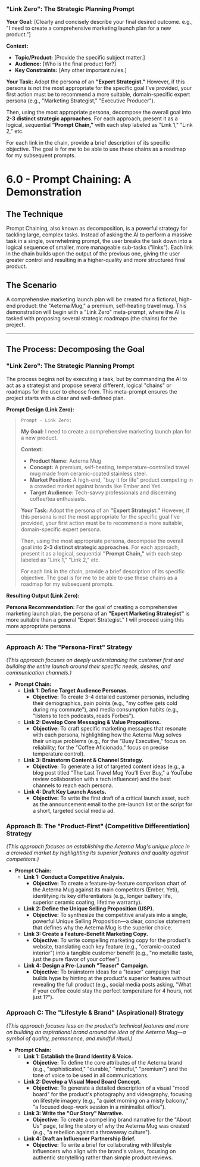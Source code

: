 ### **"Link Zero": The Strategic Planning Prompt**

**Your Goal:** [Clearly and concisely describe your final desired outcome. e.g., "I need to create a comprehensive marketing launch plan for a new product."]

**Context:**
*   **Topic/Product:** [Provide the specific subject matter.]
*   **Audience:** [Who is the final product for?]
*   **Key Constraints:** [Any other important rules.]

**Your Task:**
Adopt the persona of an **"Expert Strategist."** However, if this persona is not the most appropriate for the specific goal I've provided, your first action must be to recommend a more suitable, domain-specific expert persona (e.g., "Marketing Strategist," "Executive Producer").

Then, using the most appropriate persona, decompose the overall goal into **2-3 distinct strategic approaches**. For each approach, present it as a logical, sequential **"Prompt Chain,"** with each step labeled as "Link 1," "Link 2," etc.

For each link in the chain, provide a brief description of its specific objective. The goal is for me to be able to use these chains as a roadmap for my subsequent prompts.


# 6.0 - Prompt Chaining: A Demonstration

## The Technique
Prompt Chaining, also known as decomposition, is a powerful strategy for tackling large, complex tasks. Instead of asking the AI to perform a massive task in a single, overwhelming prompt, the user breaks the task down into a logical sequence of smaller, more manageable sub-tasks ("links"). Each link in the chain builds upon the output of the previous one, giving the user greater control and resulting in a higher-quality and more structured final product.

## The Scenario
A comprehensive marketing launch plan will be created for a fictional, high-end product: the "Aeterna Mug," a premium, self-heating travel mug. This demonstration will begin with a "Link Zero" meta-prompt, where the AI is tasked with proposing several strategic roadmaps (the chains) for the project.

---

## The Process: Decomposing the Goal

### **"Link Zero": The Strategic Planning Prompt**
The process begins not by executing a task, but by commanding the AI to act as a strategist and propose several different, logical "chains" or roadmaps for the user to choose from. This meta-prompt ensures the project starts with a clear and well-defined plan.

**Prompt Design (Link Zero):**
> `Prompt - Link Zero:`
>
> **My Goal:** I need to create a comprehensive marketing launch plan for a new product.
>
> **Context:**
> *   **Product Name:** Aeterna Mug
> *   **Concept:** A premium, self-heating, temperature-controlled travel mug made from ceramic-coated stainless steel.
> *   **Market Position:** A high-end, "buy it for life" product competing in a crowded market against brands like Ember and Yeti.
> *   **Target Audience:** Tech-savvy professionals and discerning coffee/tea enthusiasts.
>
> **Your Task:**
> Adopt the persona of an **"Expert Strategist."** However, if this persona is not the most appropriate for the specific goal I've provided, your first action must be to recommend a more suitable, domain-specific expert persona.
>
> Then, using the most appropriate persona, decompose the overall goal into **2-3 distinct strategic approaches**. For each approach, present it as a logical, sequential **"Prompt Chain,"** with each step labeled as "Link 1," "Link 2," etc.
>
> For each link in the chain, provide a brief description of its specific objective. The goal is for me to be able to use these chains as a roadmap for my subsequent prompts.

**Resulting Output (Link Zero):**

**Persona Recommendation:** For the goal of creating a comprehensive marketing launch plan, the persona of an **"Expert Marketing Strategist"** is more suitable than a general "Expert Strategist." I will proceed using this more appropriate persona.

***

### **Approach A: The "Persona-First" Strategy**
*(This approach focuses on deeply understanding the customer first and building the entire launch around their specific needs, desires, and communication channels.)*

*   **Prompt Chain:**
    *   **Link 1: Define Target Audience Personas.**
        *   **Objective:** To create 3-4 detailed customer personas, including their demographics, pain points (e.g., "my coffee gets cold during my commute"), and media consumption habits (e.g., "listens to tech podcasts, reads Forbes").
    *   **Link 2: Develop Core Messaging & Value Propositions.**
        *   **Objective:** To craft specific marketing messages that resonate with each persona, highlighting how the Aeterna Mug solves their unique problems (e.g., for the "Busy Executive," focus on reliability; for the "Coffee Aficionado," focus on precise temperature control).
    *   **Link 3: Brainstorm Content & Channel Strategy.**
        *   **Objective:** To generate a list of targeted content ideas (e.g., a blog post titled "The Last Travel Mug You'll Ever Buy," a YouTube review collaboration with a tech influencer) and the best channels to reach each persona.
    *   **Link 4: Draft Key Launch Assets.**
        *   **Objective:** To write the first draft of a critical launch asset, such as the announcement email to the pre-launch list or the script for a short, targeted social media ad.

### **Approach B: The "Product-First" (Competitive Differentiation) Strategy**
*(This approach focuses on establishing the Aeterna Mug's unique place in a crowded market by highlighting its superior features and quality against competitors.)*

*   **Prompt Chain:**
    *   **Link 1: Conduct a Competitive Analysis.**
        *   **Objective:** To create a feature-by-feature comparison chart of the Aeterna Mug against its main competitors (Ember, Yeti), identifying its key differentiators (e.g., longer battery life, superior ceramic coating, lifetime warranty).
    *   **Link 2: Define the Unique Selling Proposition (USP).**
        *   **Objective:** To synthesize the competitive analysis into a single, powerful Unique Selling Proposition—a clear, concise statement that defines why the Aeterna Mug is the superior choice.
    *   **Link 3: Create a Feature-Benefit Marketing Copy.**
        *   **Objective:** To write compelling marketing copy for the product's website, translating each key feature (e.g., "ceramic-coated interior") into a tangible customer benefit (e.g., "no metallic taste, just the pure flavor of your coffee").
    *   **Link 4: Design a Pre-Launch "Teaser" Campaign.**
        *   **Objective:** To brainstorm ideas for a "teaser" campaign that builds hype by hinting at the product's superior features without revealing the full product (e.g., social media posts asking, "What if your coffee could stay the perfect temperature for 4 hours, not just 1?").

### **Approach C: The "Lifestyle & Brand" (Aspirational) Strategy**
*(This approach focuses less on the product's technical features and more on building an aspirational brand around the *idea* of the Aeterna Mug—a symbol of quality, permanence, and mindful ritual.)*

*   **Prompt Chain:**
    *   **Link 1: Establish the Brand Identity & Voice.**
        *   **Objective:** To define the core attributes of the Aeterna brand (e.g., "sophisticated," "durable," "mindful," "premium") and the tone of voice to be used in all communications.
    *   **Link 2: Develop a Visual Mood Board Concept.**
        *   **Objective:** To generate a detailed description of a visual "mood board" for the product's photography and videography, focusing on lifestyle imagery (e.g., "a quiet morning on a misty balcony," "a focused deep-work session in a minimalist office").
    *   **Link 3: Write the "Our Story" Narrative.**
        *   **Objective:** To create a compelling brand narrative for the "About Us" page, telling the story of why the Aeterna Mug was created (e.g., "a rebellion against a throwaway culture").
    *   **Link 4: Draft an Influencer Partnership Brief.**
        *   **Objective:** To write a brief for collaborating with lifestyle influencers who align with the brand's values, focusing on authentic storytelling rather than simple product reviews.
